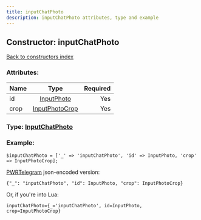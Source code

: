 ```yaml
---
title: inputChatPhoto
description: inputChatPhoto attributes, type and example
---
```

## Constructor: inputChatPhoto  
[Back to constructors index](index.md)



### Attributes:

| Name     |    Type       | Required |
|----------|:-------------:|---------:|
|id|[InputPhoto](../types/InputPhoto.md) | Yes|
|crop|[InputPhotoCrop](../types/InputPhotoCrop.md) | Yes|



### Type: [InputChatPhoto](../types/InputChatPhoto.md)


### Example:

```
$inputChatPhoto = ['_' => 'inputChatPhoto', 'id' => InputPhoto, 'crop' => InputPhotoCrop];
```  

[PWRTelegram](https://pwrtelegram.xyz) json-encoded version:

```
{"_": "inputChatPhoto", "id": InputPhoto, "crop": InputPhotoCrop}
```


Or, if you're into Lua:  


```
inputChatPhoto={_='inputChatPhoto', id=InputPhoto, crop=InputPhotoCrop}

```


